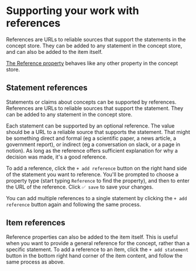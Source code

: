 # Supporting your work with references

References are URLs to reliable sources that support the statements in the concept store. They can be added to any statement in the concept store, and can also be added to the item itself.

[The Reference property](https://climatepolicyradar.wikibase.cloud/wiki/Property:P4) behaves like any other property in the concept store.

## Statement references

Statements or claims about concepts can be supported by references. References are URLs to reliable sources that support the statement. They can be added to any statement in the concept store.

Each statement can be supported by an optional reference. The value should be a URL to a reliable source that supports the statement. That might be something direct and formal (eg a scientific paper, a news article, a government report), or indirect (eg a conversation on slack, or a page in notion). As long as the reference offers sufficient explanation for why a decision was made, it's a good reference.

To add a reference, click the `+ add reference` button on the right hand side of the statement you want to reference. You'll be prompted to choose a property type (start typing `Reference` to find the property), and then to enter the URL of the reference. Click `✅ save` to save your changes.

You can add multiple references to a single statement by clicking the `+ add reference` button again and following the same process.

## Item references

Reference properties can also be added to the item itself. This is useful when you want to provide a general reference for the concept, rather than a specific statement. To add a reference to an item, click the `+ add statement` button in the bottom right hand corner of the item content, and follow the same process as above.

